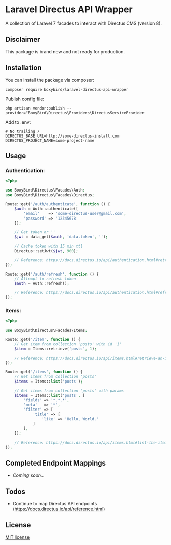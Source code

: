 # Laravel Directus API Wrapper

A collection of Laravel 7 facades to interact with Directus CMS (version 8).

## Disclaimer

This package is brand new and not ready for production.

## Installation

You can install the package via composer:

```
composer require boxybird/laravel-directus-api-wrapper
```

Publish config file:

```
php artisan vendor:publish --provider="BoxyBird\Directus\Providers\DirectusServiceProvider
```

Add to .env:

```
# No trailing /
DIRECTUS_BASE_URL=http://some-directus-install.com
DIRECTUS_PROJECT_NAME=some-project-name
```

## Usage

### Authentication:

```php
<?php

use BoxyBird\Directus\Facades\Auth;
use BoxyBird\Directus\Facades\Directus;

Route::get('/auth/authenticate', function () {
    $auth = Auth::authenticate([
        'email'    => 'some-directus-user@gmail.com',
        'password' => '12345678'
    ]);

    // Get token or ''
    $jwt = data_get($auth, 'data.token', '');

    // Cache token with 15 min ttl
    Directus::setJwt($jwt, 900);

    // Reference: https://docs.directus.io/api/authentication.html#retrieve-a-temporary-access-token
});

Route::get('/auth/refresh', function () {
    // Attempt to refresh token
    $auth = Auth::refresh();

    // Reference: https://docs.directus.io/api/authentication.html#refresh-a-temporary-access-token
});
```

### Items:

```php
<?php

use BoxyBird\Directus\Facades\Items;

Route::get('/item', function () {
    // Get item from collection 'posts' with id '1'
    $item = Items::retrieve('posts', 1);

    // Reference: https://docs.directus.io/api/items.html#retrieve-an-item
});

Route::get('/items', function () {
    // Get items from collection 'posts'
    $items = Items::list('posts');

    // Get items from collection 'posts' with params
    $items = Items::list('posts', [
        'fields' => '*.*.*',
        'meta'   => '*',
        'filter' => [
            'title' => [
                'like' => 'Hello, World.'
            ]
        ],
    ]);

    // Reference: https://docs.directus.io/api/items.html#list-the-items
});
```

## Completed Endpoint Mappings

- _Coming soon..._

## Todos

- Continue to map Directus API endpoints (https://docs.directus.io/api/reference.html)

## License

[MIT license](https://opensource.org/licenses/MIT)
